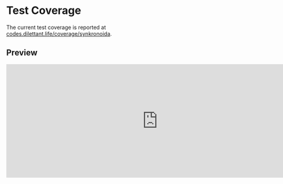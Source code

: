 # Test Coverage

The current test coverage is reported at <a href="https://codes.dilettant.life/coverage/synkronoida/" target="coverage">codes.dilettant.life/coverage/synkronoida</a>.

## Preview

<iframe width="800px" height="300px" style="border: 0px;" src="https://codes.dilettant.life/coverage/synkronoida/"></iframe>
